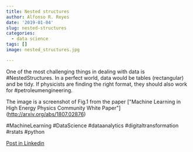 ```yaml
---
title: Nested structures
author: Alfonso R. Reyes
date: '2019-01-04'
slug: nested-structures
categories:
  - data science
tags: []
image: nested_structures.jpg

---
```


One of the most challenging things in dealing with data is #NestedStructures. In a perfect world, data would be tables (rectangular) and be tidy. If physicists are finding the right format, they should also work for #petroleumengineering. 

The image is a screenshot of Fig.1 from the paper ["Machine Learning in High Energy Physics Community White Paper"] (http://arxiv.org/abs/1807.02876)

#MachineLearning #DataScience #dataanalytics #digitaltransformation #rstats #python

[Post in Linkedin](https://www.linkedin.com/feed/update/urn:li:activity:6485510317785870336)